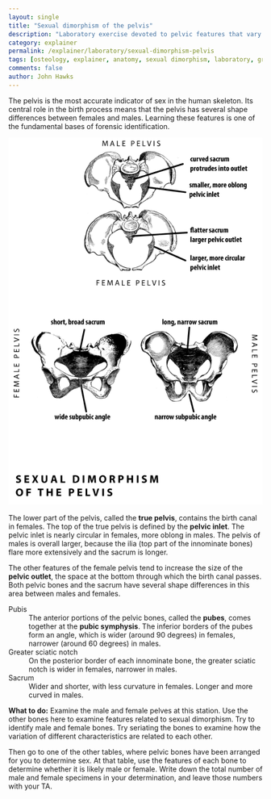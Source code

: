 ```yaml
---
layout: single 
title: "Sexual dimorphism of the pelvis" 
description: "Laboratory exercise devoted to pelvic features that vary by sex." 
category: explainer
permalink: /explainer/laboratory/sexual-dimorphism-pelvis
tags: [osteology, explainer, anatomy, sexual dimorphism, laboratory, greater sciatic notch, sacrum, pelvis, pubic symphysis, pubis, Anthropology 105] 
comments: false 
author: John Hawks 
---
```


The pelvis is the most accurate indicator of sex in the human skeleton. Its central role in the birth process means that the pelvis has several shape differences between females and males. Learning these features is one of the fundamental bases of forensic identification. 

<div class="middle-picture">
<img src="/graphics/sexual_dimorphism_pelvis_2010.png" />
</div>

The lower part of the pelvis, called the <strong>true pelvis</strong>, contains the birth canal in females. The top of the true pelvis is defined by the <strong>pelvic inlet</strong>. The pelvic inlet is nearly circular in females, more oblong in males. The pelvis of males is overall larger, because the ilia (top part of the innominate bones) flare more extensively and the sacrum is longer. 


The other features of the female pelvis tend to increase the size of the <strong>pelvic outlet</strong>, the space at the bottom through which the birth canal passes. Both pelvic bones and the sacrum have several shape differences in this area between males and females. 


<dl>
<dt>Pubis</dt><dd>The anterior portions of the pelvic bones, called the <strong>pubes</strong>, comes together at the <strong>pubic symphysis</strong>. The inferior borders of the pubes form an angle, which is wider (around 90 degrees) in females, narrower (around 60 degrees) in males.</dd>
<dt>Greater sciatic notch</dt><dd>On the posterior border of each innominate bone, the greater sciatic notch is wider in females, narrower in males.</dd>
<dt>Sacrum</dt><dd>Wider and shorter, with less curvature in females. Longer and more curved in males.</dd>
</dl>




<strong>What to do:</strong> Examine the male and female pelves at this station. Use the other bones here to examine features related to sexual dimorphism. Try to identify male and female bones. Try seriating the bones to examine how the variation of different characteristics are related to each other. 

Then go to one of the other tables, where pelvic bones have been arranged for you to determine sex. At that table, use the features of each bone to determine whether it is likely male or female. Write down the total number of male and female specimens in your determination, and leave those numbers with your TA. 






